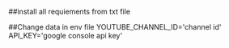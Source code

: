 ##install all requiements from txt file

##Change data in env file
YOUTUBE_CHANNEL_ID='channel id'
API_KEY='google console api key'
